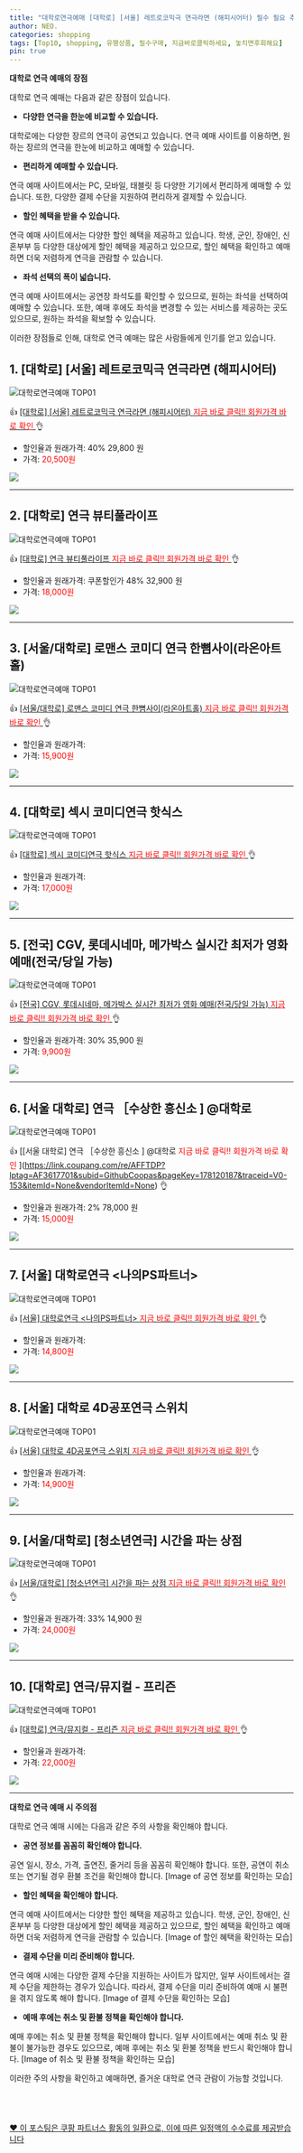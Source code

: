 ```yaml
---
title: "대학로연극예매 [대학로] [서울] 레트로코믹극 연극라면 (해피시어터) 필수 필요 추천 제품 비교 최저 가격 비교 장점 구매 후기 구매평"
author: NEO.
categories: shopping
tags: [Top10, shopping, 유행상품, 필수구매, 지금바로클릭하세요, 놓치면후회해요]
pin: true
---
```

**대학로 연극 예매의 장점**

대학로 연극 예매는 다음과 같은 장점이 있습니다.

* **다양한 연극을 한눈에 비교할 수 있습니다.**

대학로에는 다양한 장르의 연극이 공연되고 있습니다. 연극 예매 사이트를 이용하면, 원하는 장르의 연극을 한눈에 비교하고 예매할 수 있습니다.

* **편리하게 예매할 수 있습니다.**

연극 예매 사이트에서는 PC, 모바일, 태블릿 등 다양한 기기에서 편리하게 예매할 수 있습니다. 또한, 다양한 결제 수단을 지원하여 편리하게 결제할 수 있습니다.

* **할인 혜택을 받을 수 있습니다.**

연극 예매 사이트에서는 다양한 할인 혜택을 제공하고 있습니다. 학생, 군인, 장애인, 신혼부부 등 다양한 대상에게 할인 혜택을 제공하고 있으므로, 할인 혜택을 확인하고 예매하면 더욱 저렴하게 연극을 관람할 수 있습니다.

* **좌석 선택의 폭이 넓습니다.**

연극 예매 사이트에서는 공연장 좌석도를 확인할 수 있으므로, 원하는 좌석을 선택하여 예매할 수 있습니다. 또한, 예매 후에도 좌석을 변경할 수 있는 서비스를 제공하는 곳도 있으므로, 원하는 좌석을 확보할 수 있습니다.

이러한 장점들로 인해, 대학로 연극 예매는 많은 사람들에게 인기를 얻고 있습니다.

   

## 1. [대학로] [서울] 레트로코믹극 연극라면 (해피시어터)

![대학로연극예매 TOP01](https://thumbnail6.coupangcdn.com/thumbnails/remote/490x490ex/image/travel_reactor/travelSeller/common/A00215918/478c1ad6-52fb-4a5f-b418-eb217760fff2.jpg)


👍 [[대학로] [서울] 레트로코믹극 연극라면 (해피시어터) <font color=red> 지금 바로 클릭!! 회원가격 바로 확인 </font> ](https://link.coupang.com/re/AFFTDP?lptag=AF3617701&subid=GithubCoopas&pageKey=10000000041263&traceid=V0-153&itemId=None&vendorItemId=None) 👌 


- 할인율과 원래가격: 40%  29,800   원
- 가격: <span style='color:red'>20,500원</span>

[![](/discount_price.png)](https://link.coupang.com/re/AFFTDP?lptag=AF3617701&subid=GithubCoopas&pageKey=10000000041263&traceid=V0-153&itemId=None&vendorItemId=None)

---


   

## 2. [대학로] 연극 뷰티풀라이프

![대학로연극예매 TOP01](https://thumbnail9.coupangcdn.com/thumbnails/remote/490x490ex/image/travel_reactor/travelSeller/common/A00186854/d80f35d4-3de2-4169-b601-2434e9f50ded.jpg)


👍 [[대학로] 연극 뷰티풀라이프 <font color=red> 지금 바로 클릭!! 회원가격 바로 확인 </font> ](https://link.coupang.com/re/AFFTDP?lptag=AF3617701&subid=GithubCoopas&pageKey=178121522&traceid=V0-153&itemId=None&vendorItemId=None) 👌 


- 할인율과 원래가격: 쿠폰할인가 48%  32,900   원
- 가격: <span style='color:red'>18,000원</span>

[![](/discount_price.png)](https://link.coupang.com/re/AFFTDP?lptag=AF3617701&subid=GithubCoopas&pageKey=178121522&traceid=V0-153&itemId=None&vendorItemId=None)

---


   

## 3. [서울/대학로] 로맨스 코미디 연극 한뼘사이(라온아트홀)

![대학로연극예매 TOP01](https://thumbnail8.coupangcdn.com/thumbnails/remote/490x490ex/image/travel_reactor/travelSeller/common/A00470013/e231e1f1-4495-450d-9c64-40a91a1dffed.jpg)


👍 [[서울/대학로] 로맨스 코미디 연극 한뼘사이(라온아트홀) <font color=red> 지금 바로 클릭!! 회원가격 바로 확인 </font> ](https://link.coupang.com/re/AFFTDP?lptag=AF3617701&subid=GithubCoopas&pageKey=10000000579712&traceid=V0-153&itemId=None&vendorItemId=None) 👌 


- 할인율과 원래가격: 
- 가격: <span style='color:red'>15,900원</span>

[![](/discount_price.png)](https://link.coupang.com/re/AFFTDP?lptag=AF3617701&subid=GithubCoopas&pageKey=10000000579712&traceid=V0-153&itemId=None&vendorItemId=None)

---


   

## 4. [대학로] 섹시 코미디연극 핫식스

![대학로연극예매 TOP01](https://thumbnail10.coupangcdn.com/thumbnails/remote/490x490ex/image/travel_reactor/travelSeller/common/A00649546/7ab9c8a4-6261-4b14-b1d3-8dae5f30b9db.png)


👍 [[대학로] 섹시 코미디연극 핫식스 <font color=red> 지금 바로 클릭!! 회원가격 바로 확인 </font> ](https://link.coupang.com/re/AFFTDP?lptag=AF3617701&subid=GithubCoopas&pageKey=10000000653591&traceid=V0-153&itemId=None&vendorItemId=None) 👌 


- 할인율과 원래가격: 
- 가격: <span style='color:red'>17,000원</span>

[![](/discount_price.png)](https://link.coupang.com/re/AFFTDP?lptag=AF3617701&subid=GithubCoopas&pageKey=10000000653591&traceid=V0-153&itemId=None&vendorItemId=None)

---


   

## 5. [전국] CGV, 롯데시네마, 메가박스 실시간 최저가 영화 예매(전국/당일 가능)

![대학로연극예매 TOP01](https://thumbnail10.coupangcdn.com/thumbnails/remote/490x490ex/image/travel_reactor/travelSeller/common/A00975239/0544333a-9d2a-4ac9-b5af-4e4c167c5930.jpg)


👍 [[전국] CGV, 롯데시네마, 메가박스 실시간 최저가 영화 예매(전국/당일 가능) <font color=red> 지금 바로 클릭!! 회원가격 바로 확인 </font> ](https://link.coupang.com/re/AFFTDP?lptag=AF3617701&subid=GithubCoopas&pageKey=10000002656675&traceid=V0-153&itemId=None&vendorItemId=None) 👌 


- 할인율과 원래가격: 30%  35,900   원
- 가격: <span style='color:red'>9,900원</span>

[![](/discount_price.png)](https://link.coupang.com/re/AFFTDP?lptag=AF3617701&subid=GithubCoopas&pageKey=10000002656675&traceid=V0-153&itemId=None&vendorItemId=None)

---


   

## 6. [서울 대학로]  연극 ［수상한 흥신소 ] @대학로

![대학로연극예매 TOP01](https://thumbnail10.coupangcdn.com/thumbnails/remote/490x490ex/image/travel_reactor/travelSeller/common/A00186538/3dacf33e-3fcb-4caf-82df-7c9861871c27.jpg)


👍 [[서울 대학로]  연극 ［수상한 흥신소 ] @대학로 <font color=red> 지금 바로 클릭!! 회원가격 바로 확인 </font> ](https://link.coupang.com/re/AFFTDP?lptag=AF3617701&subid=GithubCoopas&pageKey=178120187&traceid=V0-153&itemId=None&vendorItemId=None) 👌 


- 할인율과 원래가격: 2%  78,000   원
- 가격: <span style='color:red'>15,000원</span>

[![](/discount_price.png)](https://link.coupang.com/re/AFFTDP?lptag=AF3617701&subid=GithubCoopas&pageKey=178120187&traceid=V0-153&itemId=None&vendorItemId=None)

---


   

## 7. [서울] 대학로연극 <나의PS파트너>

![대학로연극예매 TOP01](https://thumbnail7.coupangcdn.com/thumbnails/remote/490x490ex/image/travel_reactor/travelSeller/common/A00186523/1580b990-f3cf-4069-b252-4919a8d8c9d8.jpg)


👍 [[서울] 대학로연극 <나의PS파트너> <font color=red> 지금 바로 클릭!! 회원가격 바로 확인 </font> ](https://link.coupang.com/re/AFFTDP?lptag=AF3617701&subid=GithubCoopas&pageKey=10000001424408&traceid=V0-153&itemId=None&vendorItemId=None) 👌 


- 할인율과 원래가격: 
- 가격: <span style='color:red'>14,800원</span>

[![](/discount_price.png)](https://link.coupang.com/re/AFFTDP?lptag=AF3617701&subid=GithubCoopas&pageKey=10000001424408&traceid=V0-153&itemId=None&vendorItemId=None)

---


   

## 8. [서울] 대학로 4D공포연극 스위치

![대학로연극예매 TOP01](https://thumbnail7.coupangcdn.com/thumbnails/remote/490x490ex/image/travel_reactor/travelSeller/common/A00186945/7b3cbebf-3c3b-4af9-a6e1-ce293f4d2a62.jpg)


👍 [[서울] 대학로 4D공포연극 스위치 <font color=red> 지금 바로 클릭!! 회원가격 바로 확인 </font> ](https://link.coupang.com/re/AFFTDP?lptag=AF3617701&subid=GithubCoopas&pageKey=178121124&traceid=V0-153&itemId=None&vendorItemId=None) 👌 


- 할인율과 원래가격: 
- 가격: <span style='color:red'>14,900원</span>

[![](/discount_price.png)](https://link.coupang.com/re/AFFTDP?lptag=AF3617701&subid=GithubCoopas&pageKey=178121124&traceid=V0-153&itemId=None&vendorItemId=None)

---


   

## 9. [서울/대학로] [청소년연극] 시간을 파는 상점

![대학로연극예매 TOP01](https://thumbnail8.coupangcdn.com/thumbnails/remote/490x490ex/image/travel_reactor/travelSeller/common/A00186843/1fc5ec8c-121f-410e-ac82-86c7594f8173.png)


👍 [[서울/대학로] [청소년연극] 시간을 파는 상점 <font color=red> 지금 바로 클릭!! 회원가격 바로 확인 </font> ](https://link.coupang.com/re/AFFTDP?lptag=AF3617701&subid=GithubCoopas&pageKey=178120765&traceid=V0-153&itemId=None&vendorItemId=None) 👌 


- 할인율과 원래가격: 33%  14,900   원
- 가격: <span style='color:red'>24,000원</span>

[![](/discount_price.png)](https://link.coupang.com/re/AFFTDP?lptag=AF3617701&subid=GithubCoopas&pageKey=178120765&traceid=V0-153&itemId=None&vendorItemId=None)

---


   

## 10. [대학로] 연극/뮤지컬 - 프리즌

![대학로연극예매 TOP01](https://thumbnail6.coupangcdn.com/thumbnails/remote/490x490ex/image/travel_reactor/travelSeller/common/A00270900/6366fa71-30f9-4706-b406-b4a0cb8a3ba2.jpg)


👍 [[대학로] 연극/뮤지컬 - 프리즌 <font color=red> 지금 바로 클릭!! 회원가격 바로 확인 </font> ](https://link.coupang.com/re/AFFTDP?lptag=AF3617701&subid=GithubCoopas&pageKey=10000000419334&traceid=V0-153&itemId=None&vendorItemId=None) 👌 


- 할인율과 원래가격: 
- 가격: <span style='color:red'>22,000원</span>

[![](/discount_price.png)](https://link.coupang.com/re/AFFTDP?lptag=AF3617701&subid=GithubCoopas&pageKey=10000000419334&traceid=V0-153&itemId=None&vendorItemId=None)

---
**대학로 연극 예매 시 주의점**

대학로 연극 예매 시에는 다음과 같은 주의 사항을 확인해야 합니다.

* **공연 정보를 꼼꼼히 확인해야 합니다.**

공연 일시, 장소, 가격, 출연진, 줄거리 등을 꼼꼼히 확인해야 합니다. 또한, 공연이 취소 또는 연기될 경우 환불 조건을 확인해야 합니다.
[Image of 공연 정보를 확인하는 모습]

* **할인 혜택을 확인해야 합니다.**

연극 예매 사이트에서는 다양한 할인 혜택을 제공하고 있습니다. 학생, 군인, 장애인, 신혼부부 등 다양한 대상에게 할인 혜택을 제공하고 있으므로, 할인 혜택을 확인하고 예매하면 더욱 저렴하게 연극을 관람할 수 있습니다.
[Image of 할인 혜택을 확인하는 모습]

* **결제 수단을 미리 준비해야 합니다.**

연극 예매 시에는 다양한 결제 수단을 지원하는 사이트가 많지만, 일부 사이트에서는 결제 수단을 제한하는 경우가 있습니다. 따라서, 결제 수단을 미리 준비하여 예매 시 불편을 겪지 않도록 해야 합니다.
[Image of 결제 수단을 확인하는 모습]

* **예매 후에는 취소 및 환불 정책을 확인해야 합니다.**

예매 후에는 취소 및 환불 정책을 확인해야 합니다. 일부 사이트에서는 예매 취소 및 환불이 불가능한 경우도 있으므로, 예매 후에는 취소 및 환불 정책을 반드시 확인해야 합니다.
[Image of 취소 및 환불 정책을 확인하는 모습]

이러한 주의 사항을 확인하고 예매하면, 즐거운 대학로 연극 관람이 가능할 것입니다.<br><br><br><br><br> [ ❤  이 포스팅은 쿠팡 파트너스 활동의 일환으로, 이에 따른 일정액의 수수료를 제공받습니다](https://link.coupang.com/a/bcEFyh)